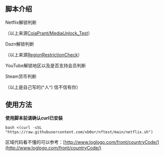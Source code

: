 ## 脚本介绍

Netflix解锁判断


（以上来源[CoiaPrant/MediaUnlock_Test](https://github.com/CoiaPrant/MediaUnlock_Test)）

Dazn解锁判断


（以上来源[RegionRestrictionCheck](https://github.com/lmc999/RegionRestrictionCheck)）


YouTube解锁地区以及是否支持会员判断

Steam货币判断

（以上是自己写的(^人^) 信不信有你）

## 使用方法

**使用脚本前请确认curl已安装**

```
bash <(curl -sSL "https://raw.githubusercontent.com/xb0or/nftest/main/netflix.sh")
```
 区域代码看不懂的可以参考：[http://www.loglogo.com/front/countryCode/](http://www.loglogo.com/front/countryCode/)
